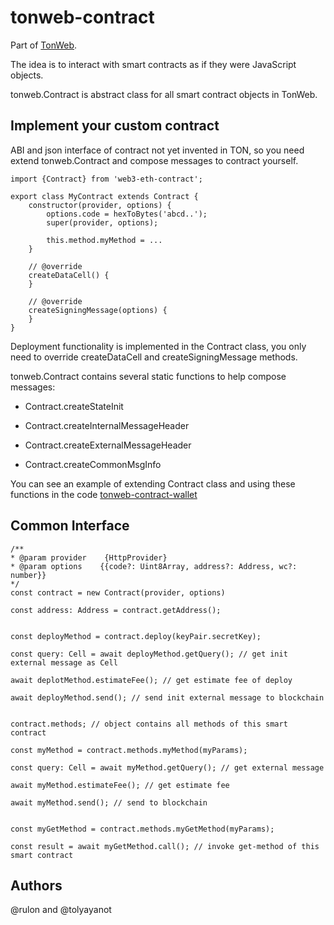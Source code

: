 # tonweb-contract

Part of [TonWeb](https://github.com/toncenter/tonweb).

The idea is to interact with smart contracts as if they were JavaScript objects.

tonweb.Contract is abstract class for all smart contract objects in TonWeb.

## Implement your custom contract

ABI and json interface of contract not yet invented in TON, so you need extend tonweb.Contract and compose messages to contract yourself.

```
import {Contract} from 'web3-eth-contract';

export class MyContract extends Contract {
    constructor(provider, options) {
        options.code = hexToBytes('abcd..');
        super(provider, options);

        this.method.myMethod = ...
    }

    // @override
    createDataCell() {
    }
    
    // @override
    createSigningMessage(options) {
    }
}
```

Deployment functionality is implemented in the Contract class, you only need to override createDataCell and createSigningMessage methods.
 
tonweb.Contract contains several static functions to help compose messages:

* Contract.createStateInit

* Contract.createInternalMessageHeader

* Contract.createExternalMessageHeader

* Contract.createCommonMsgInfo

You can see an example of extending Contract class and using these functions in the code [tonweb-contract-wallet](https://github.com/toncenter/tonweb/blob/master/src/contract/wallet)

## Common Interface 

```
/**
* @param provider    {HttpProvider}
* @param options    {{code?: Uint8Array, address?: Address, wc?: number}}
*/
const contract = new Contract(provider, options)

const address: Address = contract.getAddress();


const deployMethod = contract.deploy(keyPair.secretKey);

const query: Cell = await deployMethod.getQuery(); // get init external message as Cell

await deplotMethod.estimateFee(); // get estimate fee of deploy 

await deployMethod.send(); // send init external message to blockchain


contract.methods; // object contains all methods of this smart contract

const myMethod = contract.methods.myMethod(myParams);

const query: Cell = await myMethod.getQuery(); // get external message 

await myMethod.estimateFee(); // get estimate fee 

await myMethod.send(); // send to blockchain 


const myGetMethod = contract.methods.myGetMethod(myParams);

const result = await myGetMethod.call(); // invoke get-method of this smart contract

```

## Authors

@rulon and @tolyayanot